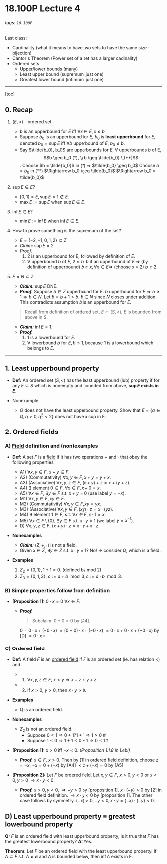 # 18.100P Lecture 4
###### tags: `18.100P`
Last class:
* Cardinality (what it means to have two sets to have the same size - bijection)
* Cantor's Theorem (Power set of a set has a larger cadinality)
* Ordered sets
    * Upper/lower bounds (many)
    * Least upper bound (supremum, just one)
    * Greatest lower bound (infimum, just one)



---

[toc]

## 0. Recap
1. $(E, <)$ - ordered set
    * $b$ is an upperbound for $E$ iff $\forall x \in E, x \leq b$
    * Suppose $b_0$ is an upperbound for $E$, $b_0$ is **least upperbound** for $E$, denoted $b_0 = \sup E$ iff $\forall b$ upperbound of $E$, $b_0 \leq b$.
    * Say $\tilde{b_0}, b_0$ are upperbounds for $E$, $\forall$ upperbounds $b$ of E, $$b \geq b_0 (*), \\ b \geq \tilde{b_0} \,(**)$$.
    Choose $b = \tilde{b_0}$ in (*) $\Rightarrow$ $\tilde{b_0} \geq b_0$
    Choose $b = b_0$ in (**) $\Rightarrow b_0 \geq \tilde{b_0}$ 
    $\Rightarrow b_0 = \tilde{b_0}$
    
2. $\sup E \in E ?$ 
    * $[0,1) = E, \sup E = 1 \notin E$.
    * $\max E := \sup E$ when $\sup E \in E$.

3. $\inf E \in E ?$
    * $\min E := \inf E$ when $\inf E \in E$.

4. How to prove something is the supremum of the set?
    * $E = \{-2, -1, 0, 1, 2\} \subset Z$
    * *Claim*: $\sup E = 2$
    * *Proof.* 
        1. 2 is an upperbound for E, followed by definition of $E$.
        2. $\forall$ upperbound $b$ of $E$, $2 \leq b$.
        $b$ if an upperbound of $E$ $\Rightarrow$ (by definition of upperbound) $b \geq x, \forall x \in E \Rightarrow$ (choose x = 2) $b \geq 2$.
        
5. $E = N \subset Z$
    * ***Claim:*** $\sup E$ DNE.
    * ***Proof.*** Suppose $b \in Z$ upperbound for $E$.
      $b$ upperbound for $E \Rightarrow b \geq 1 \Rightarrow b \in N$.
      Let $\tilde{b} = b+1 > b$. $\tilde{b} \in N$ since $N$ closes under addition. This contradicts assumption $b$ is an upperbound for $E$.
      
    > Recall from definition of ordered set, $E \subset (S, <)$, $E$ is bounded from above in $S$.

    * ***Claim:*** $\inf E = 1.$
    * ***Proof.*** 
        1. 1 is a lowerbound for $E$.
        2. $\forall$ lowerbound $b$ for $E, b \leq 1$, because $1$ is a lowerbound which belongs to $E$.



---
## 1. Least upperbound property
* **Def:** An ordered set $(S, <)$ has the least upperbound (lub) property if for any $E \subset S$ which is nonempty and bounded from above, **$\sup E$ exists in $E$**.

* Nonexample
    * $Q$ does not have the least upperbound property.
    Show that $E = \{q \in Q, q > 0, q^2 < 2\}$ does not have a sup in E.
    
## 2. Ordered fields
### A) <u>Field</u> definition and (non)examples
* **Def:** A set $F$ is a <u>field</u> if it has two operations $+$ and $\cdot$ that obey the following properties
    * A1)  $\forall x,y \in F$, $x + y \in F$.
    * A2) (Commutativity) $\forall x,y \in F$, $x + y = y + x.$
    * A3) (Associative)  $\forall x,y,z \in F$, $(x+y)+z = x+(y+z).$
    * A4) $\exists$ element $0 \in F$, $\forall x \in F, x + 0 = x.$
    * A5) $\forall x \in F$, $\exists y \in F$ s.t. $x + y=0$ (use label $y = -x$).
    * M1) $\forall x,y \in F, xy \in F$.
    * M2) (Commutativity) $\forall x,y \in F, xy = yx$.
    * M3) (Associative) $\forall x,y \in F, (xy) \cdot z = x \cdot (yz)$.
    * M4) $\exists$ element $1 \in F$, s.t. $\forall x \in F, x \cdot 1 = x$.
    * M5) $\forall x \in F \setminus \{0\}$, $\exists y \in F$ s.t. $x \cdot y = 1$ (we label $y = x^{-1}$).
    * D) $\forall x,y,z \in F$, $(x+y)\cdot z = x \cdot y + x \cdot z$.

* **Nonexamples**
    * ***Claim:*** $(Z, +, \cdot)$ is not a field.
    * Given $x \in Z$, $\exists y \in Z$ s.t. $x \cdot y = 1$? No!
    $\Rightarrow$ consider $Q$, which is a field.
    
* **Examples**
    1. $Z_2 = \{0,1\}, 1+1 = 0$. (defined by mod 2)
    2. $Z_3 = \{0,1,3\}$, $c := a + b \mod 3$, $c := a \cdot b \mod 3$.


### B) Simple properties follow from definition
* **[Proposition 1]:** $0 \cdot x = 0$ $\forall x \in F$.
    * ***Proof.*** 
        > Subclaim: $0+0 = 0$ by [A4].
    
        $0 = 0 \cdot x + (-0 \cdot x)$
        $= (0+0) \cdot x + (-0 \cdot x)$
        $= 0 \cdot x + 0 \cdot x + (-0 \cdot x)$ by [D]
        $= 0 \cdot x$ $\square$
        
        
### C) Ordered field
* **Def:** A field $F$ is an <u>ordered field</u> if $F$ is an ordered set (ie. has relation <) and
    * 1. $\forall x,y,z \in F$, $x < y \Rightarrow x + z < y + z$.
    * 2. If $x > 0$, $y > 0$, then $x \cdot y > 0$.
* **Examples**
    * Q is an ordered field.
* **Nonexamples**
    * $Z_2$ is not an ordered field.  
        * Suppose $0 < 1 \Rightarrow 0 + 1 ? 1+1 \Rightarrow 1 > 0$ $\#$
        * Suppose $1 < 0 \Rightarrow 1 + 1 < 0 + 1 \Rightarrow 0 < 1 \#$
        
* **[Proposition 1]:** $x > 0$ iff $-x < 0$. *(Proposition 1.1.8 in Lebl)*
    * ***Proof.*** $x \in F$, $x > 0$. Then by [1] in ordered field definition, choose $z = -x$, 
    $-x = 0 + (-x)$ by [A4] $< x + (-x) = 0$ by [A5]
    
* **[Proposition 2]:** Let $F$ be ordered field. Let $x, y \in F$, $x > 0, y < 0$ or $x < 0, y > 0$ $\Rightarrow x \cdot y <0$.
    * ***Proof.*** 
    $x > 0, y < 0$, $\Rightarrow -y > 0$ by [proposition 1]. 
    $x \cdot (-y) > 0$ by [2] in ordered field definition.
    $\Rightarrow x \cdot y < 0$ by [proposition 1].
    The other case follows by symmetry. $(-x) > 0, -y < 0, x \cdot y = (-x) \cdot (-y) < 0$.
    
## D) Least upperbound property $\equiv$ greatest lowerbound property
**Q:** $F$ is an ordered field with least upperbound property, is it true that $F$ has the greatest lowerbound property?
**A:** Yes.

**Theorem:** Let $F$ be an ordered field with the least upperbound property. If $A \subset F$ s.t. $A \neq \emptyset$ and $A$ is bounded below, then $\inf A$ exists in F.